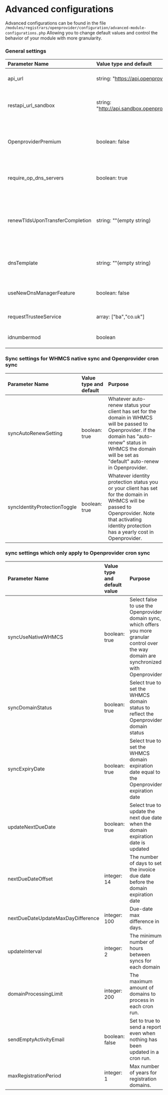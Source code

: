 # Advanced configurations



Advanced configurations can be found in the file `/modules/registrars/openprovider/configuration/advanced-module-configurations.php` Allowing you to change default values and control the behavior of your module with more granularity.

### General settings

| Parameter Name                  | Value type and default                     | Purpose                                                      |
| :------------------------------ | :----------------------------------------- | :----------------------------------------------------------- |
| api_url                         | string: "https://api.openprovider.eu/"     | The API endpoint which the module will use to connect to your Openprovider production account. |
| restapi_url_sandbox             | string: "http://api.sandbox.openprovider.nl:8480" | The API endpoint which the module will use to connect to your Openprovider Sandbox (CTE) account. You can create a sandbox account at https://cp.sandbox.openprovider.nl/signup. |
| OpenproviderPremium             | boolean: false                             | Set this value to true if you would like to sell premium domains from Openprovider. Note that you must have the same currency selected in both your WHMCS and Openprovider accounts for this to work correctly |
| require_op_dns_servers          | boolean: true                              | If your customer is using non-Openprovider nameservers, and attempting to edit DNS records, a note will be displayed encouraging them to use the correct nameservers |
| renewTldsUponTransferCompletion | string: ""(empty string)                   | Enter TLDs split by a comma (for example: "nl, eu, be") The module will alway try to renew TLDs in this list as soon as transfer is completed. This is useful for TLDs which don't include an automatic renewal with domain transfer. Note that this will incur the usual renewal cost in your Openprovider account. |
| dnsTemplate                     | string: ""(empty string)                   | Indicate the DNS template which you would like to use for all domains created via the Openprovider module. [The Openprovider Knowledge base describes how to create a template](https://support.openprovider.eu/hc/en-us/articles/216648688-How-to-use-DNS-templates) |
| useNewDnsManagerFeature         | boolean: false                             | Set to true to enable the Openprovider [single domain DNS panel](https://support.openprovider.eu/hc/en-us/articles/360014539999-Single-Domain-DNS-panel) for your customers who you have given the right to edit DNS zones for their domain. |
| requestTrusteeService           | array: ["ba","co.uk"]                      | Indicates which TLDs will automatically have the trustee option selected upon registration. |
| idnumbermod                     | boolean                                    | Indicates whether to use the [advanced additional data handling for .es and .pt domains](/docs/advanced_additional_data.md) |



###  Sync settings for WHMCS native sync and Openprovider cron sync

|Parameter Name|Value type and default|Purpose|
| :------------------------------ | :----------------------------------------- | :----------------------------------------------------------- |
|syncAutoRenewSetting| boolean: true | Whatever auto-renew status your client has set for the domain in WHMCS will be passed to Openprovider. if the domain has "auto-renew" status in WHMCS the domain will be set as "default" auto-renew in Openprovider. |
|syncIdentityProtectionToggle| boolean: true | Whatever identity protection status you or your client has set for the domain in WHMCS will be passed to Openprovider. Note that activating identity protection has a yearly cost in Openprovider. |



### sync settings which only apply to Openprovider cron sync

|Parameter Name|Value type and default value|Purpose|
| :------------------------------ | :----------------------------------------- | :----------------------------------------------------------- |
|syncUseNativeWHMCS| boolean: true | Select false to use the Openprovider domain sync, which offers you more granular control over the way domain are synchronized with Openprovider |
|syncDomainStatus| boolean: true | Select true to set the WHMCS domain status to reflect the Openprovider domain status |
|syncExpiryDate| boolean: true | Select true to set the WHMCS domain expiration date equal to the Openprovider expiration date |
|updateNextDueDate|boolean: true| Select true to update the next due date when the domain expiration date is updated |
|nextDueDateOffset| integer: 14 | The number of days to set the invoice due date before the domain expiration date |
|nextDueDateUpdateMaxDayDifference| integer: 100 | Due-date max difference in days. |
|updateInterval| integer: 2 | The minimum number of hours between syncs for each domain |
|domainProcessingLimit| integer: 200 | The maximum amount of domains to process in each cron run. |
|sendEmptyActivityEmail| boolean: false | Set to true to send a report even when nothing has been updated in a cron run. |
|maxRegistrationPeriod| integer: 1 | Max number of years for registration domains. |
